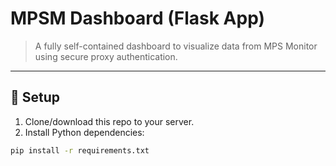 # MPSM Dashboard (Flask App)

> A fully self-contained dashboard to visualize data from MPS Monitor using secure proxy authentication.

---

## 🔧 Setup

1. Clone/download this repo to your server.
2. Install Python dependencies:

```bash
pip install -r requirements.txt
